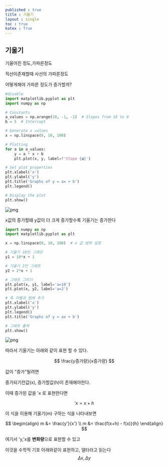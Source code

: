 ```yaml
---
published : true 
title : 기울기  
layout : single 
toc : true 
katex : True 
---
```

## 기울기

기울어진 정도,가파른정도

직선이존재할때 사선의 가파른정도

어떻게해야 가파른 정도가 증가할까?









```python
#disable
import matplotlib.pyplot as plt
import numpy as np

# Constants
a_values = np.arange(10, -1, -1)  # Slopes from 10 to 0
b = 5  # Intercept

# Generate x values
x = np.linspace(0, 10, 100)

# Plotting
for a in a_values:
    y = a * x + b
    plt.plot(x, y, label=f'Slope {a}')

# Set plot properties
plt.xlabel('x')
plt.ylabel('y')
plt.title('Graphs of y = ax + b')
plt.legend()

# Display the plot
plt.show()

```


    
![png](C%3A/Users/jph/Desktop/github_pages/llinux910.github.io/assets/images/%EA%B8%B0%EC%9A%B8%EA%B8%B0_1_0.png)
    


x값의 증가할떄 y값이 더 크게 증가할수록 기울기는 증가한다




```python
import numpy as np
import matplotlib.pyplot as plt

x = np.linspace(0, 10, 100)  # x 값 범위 설정

# 기울기 10인 그래프
y1 = 10*x + 1

# 기울기 2인 그래프
y2 = 2*x + 1

# 그래프 그리기
plt.plot(x, y1, label='a=10')
plt.plot(x, y2, label='a=2')

# 축 라벨과 범례 추가
plt.xlabel('x')
plt.ylabel('y')
plt.legend()
plt.title('Graphs of y = ax + b')

# 그래프 출력
plt.show()

```


    
![png](C%3A/Users/jph/Desktop/github_pages/llinux910.github.io/assets/images/%EA%B8%B0%EC%9A%B8%EA%B8%B0_3_0.png)
    


따라서 기울기는 아래와 같이 표현 할 수 있다.

$$
\frac{y증가량}{x증가량}
$$

값이 "증가"될려면 

증가되기전값(x), 증가할값(h)이 존재해야한다. 

이때 증가된 값을 'x 로 표현한다면

$$
'x = x +h
$$

이 식을 이용해 기울기(m) 구하는 식을 나타내보면

$$
\begin{align}
m &= \frac{y'}{x'} \\
m &= \frac{f(x+h) - f(x)}{h}
\end{align}
$$


여기서 'y,'x를 **변화량**으로 표현할 수 있고 

이것을 수학적 기호 아래와같이 표현하고, 델타라고 읽는다
$$
\Delta{x} , \Delta{y}
$$
